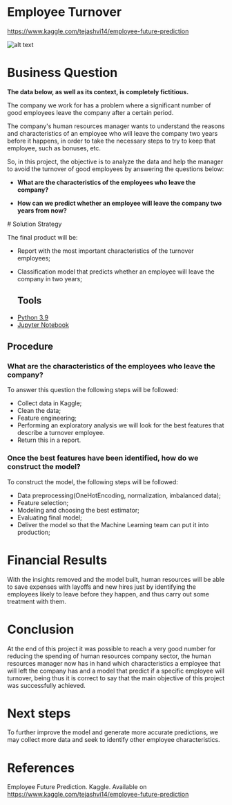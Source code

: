 # Employee Turnover
https://www.kaggle.com/tejashvi14/employee-future-prediction

![alt text](https://static.6minutos.uol.com.br/2020/07/shutterstock_1358694809-768x506.jpg)

# Business Question
<b>The data below, as well as its context, is completely fictitious.</b>

The company we work for has a problem where a significant number of good employees leave the company after a certain period. 

The company's human resources manager wants to understand the reasons and characteristics of an employee who will leave the company two years before it happens, in order to take the necessary steps to try to keep that employee, such as bonuses, etc.

So, in this project, the objective is to analyze the data and help the manager to avoid the turnover of good employees by answering the questions below:
<b>
  
- What are the characteristics of the employees who leave the company?
  
- How can we predict whether an employee will leave the company two years from now?
</b>
  # Solution Strategy
  
  The final product will be:
- Report with the most important characteristics of the turnover employees;
- Classification model that predicts whether an employee will leave the company in two years;
  
  ## Tools 
 <p>
  <ul>
    <li><a href="https://www.python.org/">Python 3.9</a></li>
    <li><a href="https://jupyter.org/">Jupyter Notebook</a></li>
  </ul>
 </p>
 
 ## Procedure
 
 ### <b>What are the characteristics of the employees who leave the company?</b>
 
 To answer this question the following steps will be followed:

- Collect data in Kaggle;
- Clean the data;
- Feature engineering;
- Performing an exploratory analysis we will look for the best features that describe a turnover employee.
- Return this in a report.

### <b>Once the best features have been identified, how do we construct the model?</b>
 
 To construct the model, the following steps will be followed:

- Data preprocessing(OneHotEncoding, normalization, imbalanced data);
- Feature selection;
- Modeling and choosing the best estimator;
- Evaluating final model;
- Deliver the model so that the Machine Learning team can put it into production;
 
 # Financial Results

With the insights removed and the model built, human resources will be able to save expenses with layoffs and new hires just by identifying the employees likely to leave before they happen, and thus carry out some treatment with them.

# Conclusion

At the end of this project it was possible to reach a very good number for reducing the spending of human resources company sector, the human resources manager now has in hand which characteristics a employee that will left the company has and a model that predict if a specific employee will turnover, being thus it is correct to say that the main objective of this project was successfully achieved.

# Next steps

To further improve the model and generate more accurate predictions, we may collect more data and seek to identify other employee characteristics.

# References

Employee Future Prediction. Kaggle. Available on https://www.kaggle.com/tejashvi14/employee-future-prediction
